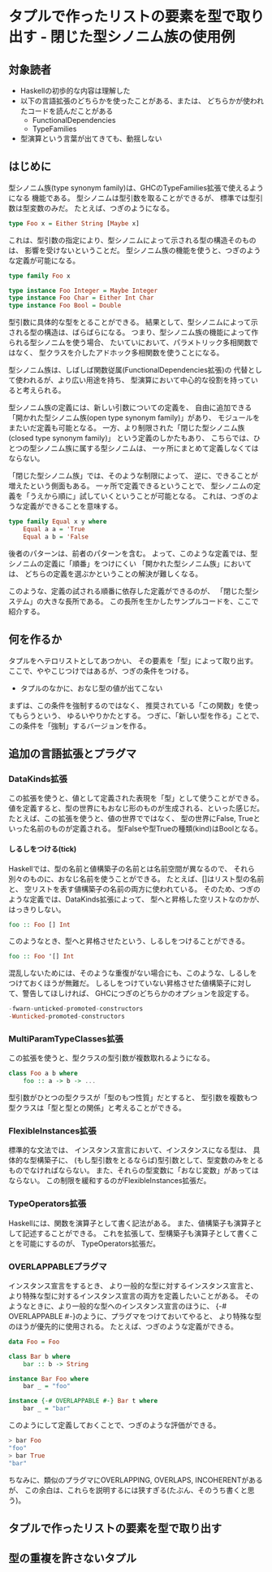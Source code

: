 タプルで作ったリストの要素を型で取り出す - 閉じた型シノニム族の使用例
=====================================================================

対象読者
--------

* Haskellの初歩的な内容は理解した
* 以下の言語拡張のどちらかを使ったことがある、または、
		どちらかが使われたコードを読んだことがある
	+ FunctionalDependencies
	+ TypeFamilies
* 型演算という言葉が出てきても、動揺しない

はじめに
--------

型シノニム族(type synonym family)は、GHCのTypeFamilies拡張で使えるようになる
機能である。
型シノニムは型引数を取ることができるが、
標準では型引数は型変数のみだ。
たとえば、つぎのようになる。

```hs
type Foo x = Either String [Maybe x]
```

これは、型引数の指定により、型シノニムによって示される型の構造そのものは、
影響を受けないということだ。
型シノニム族の機能を使うと、つぎのような定義が可能になる。

```hs
type family Foo x

type instance Foo Integer = Maybe Integer
type instance Foo Char = Either Int Char
type instance Foo Bool = Double
```

型引数に具体的な型をとることができる。
結果として、型シノニムによって示される型の構造は、ばらばらになる。
つまり、型シノニム族の機能によって作られる型シノニムを使う場合、
たいていにおいて、パラメトリック多相関数ではなく、
型クラスを介したアドホック多相関数を使うことになる。

型シノニム族は、しばしば関数従属(FunctionalDependencies拡張)の
代替として使われるが、より広い用途を持ち、
型演算において中心的な役割を持っていると考えられる。

型シノニム族の定義には、新しい引数についての定義を、
自由に追加できる「開かれた型シノニム族(open type synonym family)」があり、
モジュールをまたいだ定義も可能となる。
一方、より制限された「閉じた型シノニム族(closed type synonym family)」
という定義のしかたもあり、
こちらでは、ひとつの型シノニム族に属する型シノニムは、
一ヶ所にまとめて定義しなくてはならない。

「閉じた型シノニム族」では、そのような制限によって、
逆に、できることが増えたという側面もある。
一ヶ所で定義できるということで、
型シノニムの定義を「うえから順に」試していくということが可能となる。
これは、つぎのような定義ができることを意味する。

```hs
type family Equal x y where
	Equal a a = 'True
	Equal a b = 'False
```

後者のパターンは、前者のパターンを含む。
よって、このような定義では、型シノニムの定義に「順番」をつけにくい
「開かれた型シノニム族」においては、
どちらの定義を選ぶかということの解決が難しくなる。

このような、定義の試される順番に依存した定義ができるのが、
「閉じた型システム」の大きな長所である。
この長所を生かしたサンプルコードを、ここで紹介する。

何を作るか
----------

タプルをヘテロリストとしてあつかい、
その要素を「型」によって取り出す。
ここで、ややこじつけではあるが、つぎの条件をつける。

* タプルのなかに、おなじ型の値が出てこない

まずは、この条件を強制するのではなく、
推奨されている「この関数」を使ってもらうという、
ゆるいやりかたとする。
つぎに、「新しい型を作る」ことで、
この条件を「強制」するバージョンを作る。

追加の言語拡張とプラグマ
------------------------

### DataKinds拡張

この拡張を使うと、値として定義された表現を「型」として使うことができる。
値を定義すると、型の世界にもおなじ形のものが生成される、といった感じだ。
たとえば、この拡張を使うと、値の世界でではなく、
型の世界にFalse, Trueといった名前のものが定義される。
型Falseや型Trueの種類(kind)はBoolとなる。

#### しるしをつける(tick)

Haskellでは、型の名前と値構築子の名前とは名前空間が異なるので、
それら別々のものに、おなじ名前を使うことができる。
たとえば、[]はリスト型の名前と、
空リストを表す値構築子の名前の両方に使われている。
そのため、つぎのような定義では、DataKinds拡張によって、
型へと昇格した空リストなのかが、はっきりしない。

```hs
foo :: Foo [] Int
```

このようなとき、型へと昇格させたという、しるしをつけることができる。

```hs
foo :: Foo '[] Int
```

混乱しないためには、そのような重復がない場合にも、このような、しるしを
つけておくほうが無難だ。
しるしをつけていない昇格させた値構築子に対して、警告してほしければ、
GHCにつぎのどちらかのオプションを設定する。

```hs
-fwarn-unticked-promoted-constructors
-Wunticked-promoted-constructors
```

### MultiParamTypeClasses拡張

この拡張を使うと、型クラスの型引数が複数取れるようになる。

```hs
class Foo a b where
	foo :: a -> b -> ...
```

型引数がひとつの型クラスが「型のもつ性質」だとすると、
型引数を複数もつ型クラスは「型と型との関係」と考えることができる。

### FlexibleInstances拡張

標準的な文法では、
インスタンス宣言において、インスタンスになる型は、
具体的な型構築子に、
(もし型引数をとるならば)型引数として、型変数のみをとるものでなければならない。
また、それらの型変数に「おなじ変数」があってはならない。
この制限を緩和するのがFlexibleInstances拡張だ。

### TypeOperators拡張

Haskellには、関数を演算子として書く記法がある。
また、値構築子も演算子として記述することができる。
これを拡張して、型構築子も演算子として書くことを可能にするのが、
TypeOperators拡張だ。

### OVERLAPPABLEプラグマ

インスタンス宣言をするとき、
より一般的な型に対するインスタンス宣言と、
より特殊な型に対するインスタンス宣言の両方を定義したいことがある。
そのようなときに、より一般的な型へのインスタンス宣言のほうに、
{-# OVERLAPPABLE #-}のように、プラグマをつけておいてやると、
より特殊な型のほうが優先的に使用される。
たとえば、つぎのような定義ができる。

```hs
data Foo = Foo

class Bar b where
	bar :: b -> String

instance Bar Foo where
	bar _ = "foo"

instance {-# OVERLAPPABLE #-} Bar t where
	bar _ = "bar"
```

このようにして定義しておくことで、つぎのような評価ができる。

```hs
> bar Foo
"foo"
> bar True
"bar"
```

ちなみに、類似のプラグマにOVERLAPPING, OVERLAPS, INCOHERENTがあるが、
この余白は、これらを説明するには狭すぎる(たぶん、そのうち書くと思う)。

タプルで作ったリストの要素を型で取り出す
----------------------------------------

型の重複を許さないタプル
------------------------
